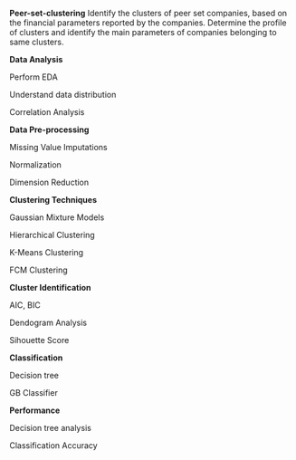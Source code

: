 **Peer-set-clustering**
Identify the clusters of peer set companies, based on the financial parameters reported by the companies. Determine the profile of clusters and identify the main parameters of companies belonging to same clusters.


**Data Analysis**


Perform EDA


Understand data distribution


Correlation Analysis

**Data Pre-processing**


Missing Value Imputations


Normalization


Dimension Reduction



**Clustering Techniques**


Gaussian Mixture Models


Hierarchical Clustering


K-Means Clustering


FCM Clustering


**Cluster Identification**


AIC, BIC


Dendogram Analysis

Sihouette Score


**Classification**


Decision tree


GB Classifier

**Performance**


Decision tree analysis


Classification Accuracy

